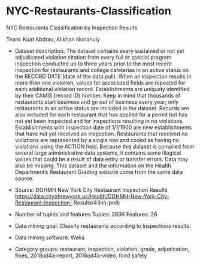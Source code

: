 # NYC-Restaurants-Classification
NYC Restaurants Classification by Inspection Results



Team: Kuat Abdrau, Alikhan Nurlanuly

- Dataset description:
The dataset contains every sustained or not yet adjudicated violation citation from every full or special program inspection conducted up to three years prior to the most recent inspection for restaurants and college cafeterias in an active status on the RECORD DATE (date of the data pull). When an inspection results in more than one violation, values for associated fields are repeated for each additional violation record. Establishments are uniquely identified by their CAMIS (record ID) number. Keep in mind that thousands of restaurants start business and go out of business every year; only restaurants in an active status are included in the dataset. Records are also included for each restaurant that has applied for a permit but has not yet been inspected and for inspections resulting in no violations. Establishments with inspection date of 1/1/1900 are new establishments that have not yet received an inspection. Restaurants that received no violations are represented by a single row and coded as having no violations using the ACTION field.
Because this dataset is compiled from several large administrative data systems, it contains some illogical values that could be a result of data entry or transfer errors. Data may also be missing.
This dataset and the information on the Health Department’s Restaurant Grading website come from the same data source.

- Source: DOHMH New York City Restaurant Inspection Results
https://data.cityofnewyork.us/Health/DOHMH-New-York-City-Restaurant-Inspection- Results/43nn-pn8j

- Number of tuples and features 
Tuples: 393K
Features: 26

- Data mining goal:
Classify restaurants according to inspections results.

- Data mining software:
Weka

- Category groups:
restaurant, inspection, violation, grade, adjudication, fines, 2018od4a-report, 2018od4a-video, food safety
